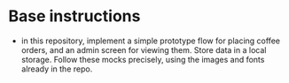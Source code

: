 # Base instructions
- in this repository, implement a simple prototype flow for placing coffee orders, and an admin screen for viewing them. Store data in a local storage. Follow these mocks precisely, using the images and fonts already in the repo. <folder>
